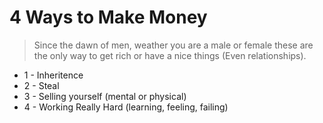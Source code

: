 # 4 Ways to Make Money

> Since the dawn of men, weather you are a male or female these are the only way to get rich or have a nice things (Even relationships).

- 1 - Inheritence
- 2 - Steal
- 3 - Selling yourself (mental or physical)
- 4 - Working Really Hard (learning, feeling, failing)
